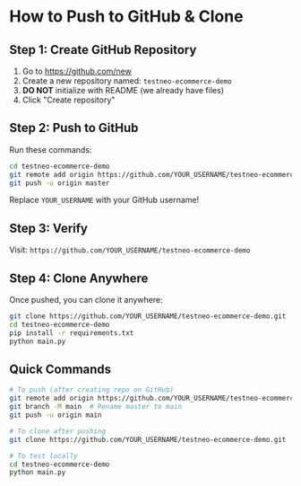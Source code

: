 # How to Push to GitHub & Clone

## Step 1: Create GitHub Repository

1. Go to https://github.com/new
2. Create a new repository named: `testneo-ecommerce-demo`
3. **DO NOT** initialize with README (we already have files)
4. Click "Create repository"

## Step 2: Push to GitHub

Run these commands:

```bash
cd testneo-ecommerce-demo
git remote add origin https://github.com/YOUR_USERNAME/testneo-ecommerce-demo.git
git push -u origin master
```

Replace `YOUR_USERNAME` with your GitHub username!

## Step 3: Verify

Visit: `https://github.com/YOUR_USERNAME/testneo-ecommerce-demo`

## Step 4: Clone Anywhere

Once pushed, you can clone it anywhere:

```bash
git clone https://github.com/YOUR_USERNAME/testneo-ecommerce-demo.git
cd testneo-ecommerce-demo
pip install -r requirements.txt
python main.py
```

## Quick Commands

```bash
# To push (after creating repo on GitHub)
git remote add origin https://github.com/YOUR_USERNAME/testneo-ecommerce-demo.git
git branch -M main  # Rename master to main
git push -u origin main

# To clone after pushing
git clone https://github.com/YOUR_USERNAME/testneo-ecommerce-demo.git

# To test locally
cd testneo-ecommerce-demo
python main.py
```


